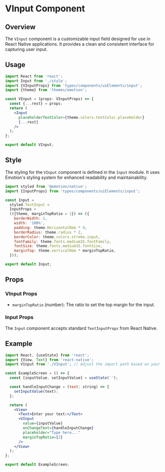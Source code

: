 # VInput Component

## Overview

The `VInput` component is a customizable input field designed for use in React Native applications. It provides a clean and consistent interface for capturing user input.

## Usage

```jsx
import React from 'react';
import Input from './style';
import {VInputProps} from 'types/components/uiElements/input';
import {theme} from 'themes/emotion';

const VInput = (props: VInputProps) => {
  const {...rest} = props;
  return (
    <Input
      placeholderTextColor={theme.colors.textColor.placeHolder}
      {...rest}
    />
  );
};

export default VInput;
```

## Style

The styling for the `VInput` component is defined in the `Input` module. It uses Emotion's styling system for enhanced readability and maintainability.

```jsx
import styled from '@emotion/native';
import {InputProps} from 'types/components/uiElements/input';

const Input =
  styled.TextInput <
  InputProps >
  (({theme, marginTopRatio = 1}) => ({
    borderWidth: 1,
    width: '100%',
    padding: theme.HorizontalRem * 4,
    borderRadius: theme.radius * 2,
    borderColor: theme.colors.stroke.input,
    fontFamily: theme.fonts.medium15.fontFamily,
    fontSize: theme.fonts.medium15.fontSize,
    marginTop: theme.verticalRem * marginTopRatio,
  }));

export default Input;
```

## Props

### VInput Props

- `marginTopRatio` (number): The ratio to set the top margin for the input.

### Input Props

The `Input` component accepts standard `TextInputProps` from React Native.

## Example

```jsx
import React, {useState} from 'react';
import {View, Text} from 'react-native';
import VInput from './VInput'; // Adjust the import path based on your project structure

const ExampleScreen = () => {
  const [inputValue, setInputValue] = useState('');

  const handleInputChange = (text: string) => {
    setInputValue(text);
  };

  return (
    <View>
      <Text>Enter your text:</Text>
      <VInput
        value={inputValue}
        onChangeText={handleInputChange}
        placeholder="Type here..."
        marginTopRatio={2}
      />
    </View>
  );
};

export default ExampleScreen;
```
